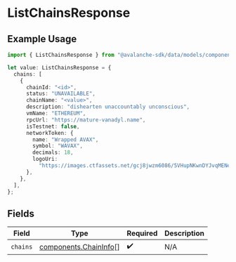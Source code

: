 # ListChainsResponse

## Example Usage

```typescript
import { ListChainsResponse } from "@avalanche-sdk/data/models/components";

let value: ListChainsResponse = {
  chains: [
    {
      chainId: "<id>",
      status: "UNAVAILABLE",
      chainName: "<value>",
      description: "dishearten unaccountably unconscious",
      vmName: "ETHEREUM",
      rpcUrl: "https://mature-vanadyl.name",
      isTestnet: false,
      networkToken: {
        name: "Wrapped AVAX",
        symbol: "WAVAX",
        decimals: 18,
        logoUri:
          "https://images.ctfassets.net/gcj8jwzm6086/5VHupNKwnDYJvqMENeV7iJ/fdd6326b7a82c8388e4ee9d4be7062d4/avalanche-avax-logo.svg",
      },
    },
  ],
};
```

## Fields

| Field                                                          | Type                                                           | Required                                                       | Description                                                    |
| -------------------------------------------------------------- | -------------------------------------------------------------- | -------------------------------------------------------------- | -------------------------------------------------------------- |
| `chains`                                                       | [components.ChainInfo](../../models/components/chaininfo.md)[] | :heavy_check_mark:                                             | N/A                                                            |